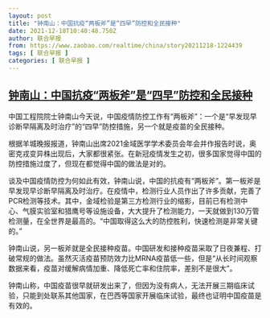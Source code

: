 ```yaml
---
layout: post
title: "钟南山：中国抗疫“两板斧”是“四早”防控和全民接种"
date: 2021-12-18T10:40:48.750Z
author: 联合早报
from: https://www.zaobao.com/realtime/china/story20211218-1224439
tags: [ 联合早报 ]
categories: [ 联合早报 ]
---
```

<!--1639844280000-->
[钟南山：中国抗疫“两板斧”是“四早”防控和全民接种](https://www.zaobao.com/realtime/china/story20211218-1224439)
------

<div>
<p>中国工程院院士钟南山今天说，中国疫情防控工作有“两板斧”：一个是“早发现早诊断早隔离及时治疗”的“四早”防控措施，另一个就是疫苗的全民接种。 </p><p>根据羊城晚报报道，钟南山出席2021金域医学学术委员会年会并作报告时说，奥密克戎变异株出现后，大家都很紧张。在新冠疫情发生之初，很多国家觉得中国的防控措施过度了，但现在都觉得中国的做法是对的。</p><p>谈及中国疫情防控为何如此有效，钟南山说，中国的抗疫有“两板斧”。第一板斧是早发现早诊断早隔离及时治疗。在疫情中，检测行业人员作出了许多贡献，完善了PCR检测等技术。其中，金域检验是第三方检测行业的缩影，目前已有检测中心、气膜实验室和猎鹰号等设施设备，大大提升了检测能力，一天就做到130万管检测量，在全世界是最高的。“中国取得这么大的防控胜利，快速检测是非常关键的。”</p><section id="imu"><div id="dfp-ad-imu1">        </div></section><p>钟南山说，另一板斧就是全民接种疫苗。中国研发和接种疫苗采取了日夜兼程、打破常规的做法。虽然灭活疫苗预防效力比MRNA疫苗低一些，但是“从长时间观察数据来看，疫苗对缓解病情加重、降低死亡率和住院率，差别不是很大”。</p><p>钟南山称，中国疫苗很早就研发出来了，但因为没有病人，无法开展三期临床试验，只能到处联系其他国家，在巴西等国家开展临床试验，最终也证明中国疫苗是有效的。 </p>      <div class="cx_paywall_placeholder" id="sph_cdp_40"></div>
</div>
